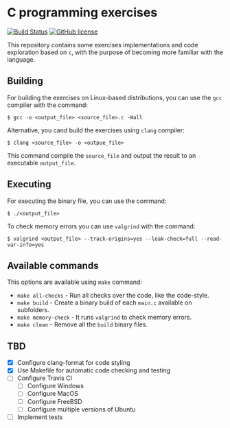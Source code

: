 # C programming exercises

[![Build Status](https://travis-ci.org/peterpalau/c-exercises.svg?branch=master)](https://travis-ci.org/peterpalau/c-exercises) [![GitHub license](https://img.shields.io/github/license/peterpalau/c-exercises.svg)](https://github.com/peterpalau/c-exercises/blob/master/LICENSE)

This repository contains some exercises implementations and code exploration based on `c`, with the purpose of becoming more familiar with the language.

## Building

For building the exercises on Linux-based distributions, you can use the `gcc` compiler with the command:

```
$ gcc -o <output_file> <source_file>.c -Wall
```

Alternative, you cand build the exercises using `clang` compiler:

```
$ clang <source_file> -o <outpue_file>
```

This command compile the `source_file` and output the result to an executable `output_file`.

## Executing

For executing the binary file, you can use the command:

```
$ ./<output_file>
```

To check memory errors you can use `valgrind` with the command:

```
$ valgrind <output_file> --track-origins=yes --leak-check=full --read-var-info=yes
```

## Available commands

This options are available using `make` command:

* `make all-checks` - Run all checks over the code, like the code-style.
* `make build` - Create a binary build of each `main.c` available on subfolders.
* `make memory-check` - It runs `valgrind` to check memory errors.
* `make clean` - Remove all the `build` binary files.

## TBD

* [x] Configure clang-format for code styling
* [x] Use Makefile for automatic code checking and testing
* [ ] Configure Travis CI
  * [ ] Configure Windows
  * [ ] Configure MacOS
  * [ ] Configure FreeBSD
  * [ ] Configure multiple versions of Ubuntu
* [ ] Implement tests
